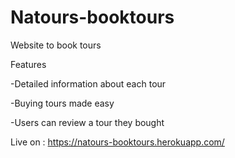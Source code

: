 # Natours-booktours
Website to book tours

Features

-Detailed information about each tour

-Buying tours made easy

-Users can review a tour they bought

Live on : https://natours-booktours.herokuapp.com/
